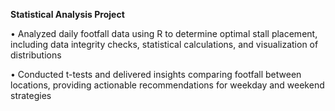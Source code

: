 **Statistical Analysis Project**

• Analyzed daily footfall data using R to determine optimal stall placement, including data integrity checks, statistical
calculations, and visualization of distributions

• Conducted t-tests and delivered insights comparing footfall between locations, providing actionable recommendations
for weekday and weekend strategies
